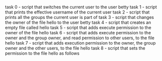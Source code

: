 task 0 - script that switches the current user to the user betty 
task 1 - script that prints the effective username of the current user
task 2 - script that prints all the groups the current user is part of
task 3 - script that changes the owner of the file hello to the user betty
task 4 - script that creates an empty file called hello
task 5 - script that adds execute permission to the owner of the file hello
task 6 - script that adds execute permission to the owner and the group owner, and read permission to other users, to the file hello
task 7 - script that adds execution permission to the owner, the group owner and the other users, to the file hello
task 8 - script that sets the permission to the file hello as follows
